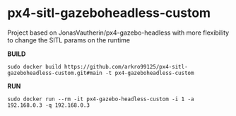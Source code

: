 # px4-sitl-gazeboheadless-custom
Project based on JonasVautherin/px4-gazebo-headless with more flexibility to change the SITL params on the runtime

**BUILD**   

``sudo docker build https://github.com/arkro99125/px4-sitl-gazeboheadless-custom.git#main -t px4-gazeboheadless-custom`` 

**RUN**

``sudo docker run --rm -it px4-gazebo-headless-custom -i 1 -a 192.168.0.3 -q 192.168.0.3``


